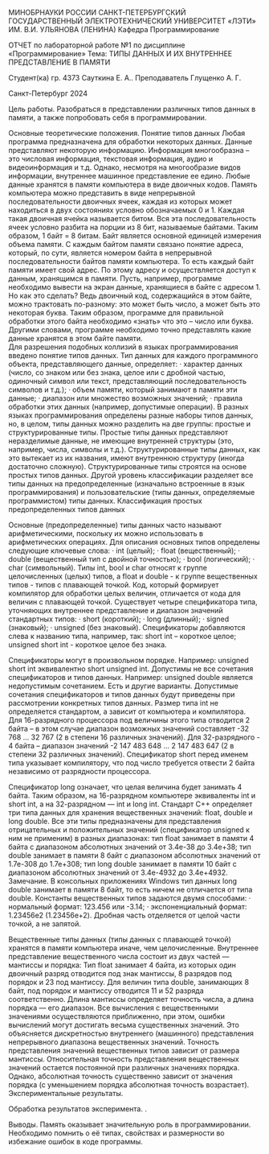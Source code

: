 МИНОБРНАУКИ РОССИИ
САНКТ-ПЕТЕРБУРГСКИЙ ГОСУДАРСТВЕННЫЙ
ЭЛЕКТРОТЕХНИЧЕСКИЙ УНИВЕРСИТЕТ
«ЛЭТИ» ИМ. В.И. УЛЬЯНОВА (ЛЕНИНА)
Кафедра Программирование






ОТЧЕТ
по лабораторной работе №1
по дисциплине «Программирование»
Тема: ТИПЫ ДАННЫХ И ИХ ВНУТРЕННЕЕ ПРЕДСТАВЛЕНИЕ В ПАМЯТИ







Студент(ка) гр. 4373		Сауткина Е. А..
Преподаватель		Глущенко А. Г.


Санкт-Петербург
2024
 
Цель работы.
Разобраться в представлении различных типов данных в памяти, а также попробовать себя в программировании.

Основные теоретические положения.
Понятие типов данных
Любая программа предназначена для обработки некоторых данных. Данные представляют некоторую информацию. Информация многообразна – это  числовая информация, текстовая информация, аудио и видеоинформация и т.д. Однако, несмотря на многообразие видов информации, внутреннее машинное представление ее едино. Любые данные хранятся в памяти компьютера в виде двоичных кодов.
Память компьютера можно представить в виде непрерывной последовательности двоичных ячеек, каждая из которых может находиться в двух состояниях условно обозначаемых 0 и 1. Каждая такая двоичная ячейка называется битом. Вся эта последовательность ячеек условно разбита на порции из 8 бит, называемые байтами. Таким образом, 1 байт = 8 битам. Байт является основной единицей измерения объема памяти.
С каждым байтом памяти связано понятие адреса, который, по сути, является номером байта в непрерывной последовательности байтов памяти компьютера. То есть каждый байт памяти имеет свой адрес. По этому адресу и осуществляется доступ к данным, хранящимся в памяти.
Пусть, например, программе необходимо вывести на экран данные, хранящиеся в байте с адресом 1. Но как это сделать? Ведь двоичный код, содержащийся в этом байте, можно трактовать по-разному: это может быть число, а может быть это некоторая буква. Таким образом, программе для правильной обработки этого байта необходимо «знать» что это – число или буква. Другими словами, программе необходимо точно представлять какие данные хранятся  в этом байте памяти.	
Для разрешения подобных коллизий в языках программирования введено понятие типов данных.
Тип данных для каждого программного объекта, представляющего данные, определяет:
·         характер данных (число, со знаком или без знака, целое или с дробной частью, одиночный символ или текст, представляющий последовательность символов и т.д.);
·         объем памяти, который занимают в памяти эти данные;
·         диапазон или множество возможных значений;
·         правила обработки этих данных (например, допустимые операции).
В разных языках программирования определены разные наборы типов данных, но, в целом, типы данных можно разделить на две группы: простые и структурированные типы. Простые типы данных представляют неразделимые данные, не имеющие внутренней структуры (это, например, числа, символы и т.д.). Структурированные типы данных, как это вытекает из их названия, имеют внутреннюю структуру (иногда достаточно сложную). Структурированные типы строятся на основе простых типов данных.
Другой уровень классификации разделяет все типы данных на предопределенные (изначально встроенные в язык программирования) и пользовательские (типы данных, определяемые программистом) типы данных.
Классификация простых предопределенных  типов данных

Основные (предопределенные) типы данных часто называют арифметическими, поскольку их можно использовать в арифметических операциях. Для описания основных типов определены следующие ключевые слова:
·         int (целый);
·         float (вещественный);
·         double (вещественный тип с двойной точностью);
·         bool (логический);
·         char (символьный).
Типы int, bool и char  относят к группе целочисленных (целых) типов, а float и double - к группе вещественных типов - типов с плавающей точкой. Код, который формирует компилятор для обработки целых величин, отличается от кода для величин с плавающей точкой.
Существует четыре спецификатора типа, уточняющих внутреннее представление и диапазон значений стандартных типов:
·         short (короткий);
·         long (длинный);
·         signed (знаковый);
·         unsigned (без знаковый).
Спецификаторы добавляются слева к названию типа, например, так:
short int – короткое целое;
unsigned short int - короткое целое без знака.

Спецификаторы могут в произвольном порядке. Например: unsigned short int эквивалентно short unsigned int.
Допустимы не все сочетания спецификаторов и типов данных. Например:  unsigned double является недопустимым сочетанием. Есть и другие варианты. Допустимые сочетания спецификаторов и типов данных будут приведены при рассмотрении конкретных типов данных.
Размер типа int не определяется стандартом, а зависит от компьютера и компилятора. Для 16-разрядного процессора под величины этого типа отводится 2 байта – в этом случае диапазон возможных значений составляет -32 768 ... 32 767 (2 в степени 16 различных значений). Для 32-разрядного - 4 байта – диапазон значений -2 147 483 648 ... 2 147 483 647 (2 в степени 32 различных значений).
Спецификатор short перед именем типа указывает компилятору, что под число требуется отвести 2 байта независимо от разрядности процессора.

Спецификатор long означает, что целая величина будет занимать 4 байта. Таким образом, на 16-разрядном компьютере эквиваленты int и short int, а на 32-разрядном — int и long int.
Стандарт C++ определяет три типа данных для хранения вещественных значений: float, double и long double. Все эти типы предназначены для представления отрицательных и положительных значений (спецификатор unsigned к ним не применим) в разных диапазонах:
    тип float занимает в памяти 4 байта с диапазоном абсолютных значений от 3.4е-38 до 3.4е+38;
    тип double занимает в памяти 8 байт с диапазоном абсолютных значений от 1.7е-308 до 1.7е+308;
    тип long double занимает в памяти 10 байт с диапазоном абсолютных значений от 3.4e-4932 до 3.4e+4932.
Замечание. В консольных приложениях Windows тип данных long double занимает в памяти 8 байт, то есть ничем не отличается от типа double.
Константы вещественных типов задаются двумя способами:
·         нормальный формат: 123.456 или -3.14;
·         экспоненциальный формат: 1.23456e2 (1.23456е+2). 
Дробная часть отделяется от целой части точкой, а не запятой.

Вещественные типы данных (типы данных с плавающей точкой) хранятся в памяти компьютера иначе, чем целочисленные. Внутреннее представление вещественного числа состоит из двух частей — мантиссы и порядка:
Тип float занимает 4 байта, из которых один двоичный разряд отводится под знак мантиссы, 8 разрядов под порядок и 23 под мантиссу.
Для величин типа double, занимающих 8 байт, под порядок и мантиссу отводится 11 и 52 разряда соответственно. Длина мантиссы определяет точность числа, а длина порядка — его диапазон.
Все вычисления с вещественными значениями осуществляются приближенно, при этом, ошибки вычислений могут достигать весьма существенных значений. Это объясняется дискретностью внутреннего (машинного) представления непрерывного диапазона вещественных значений. Точность представления значений вещественных типов зависит от размера мантиссы. Относительная точность представления вещественных значений остается постоянной при различных значениях порядка. Однако, абсолютная точность существенно зависит от значения порядка (с уменьшением порядка абсолютная точность возрастает).
Экспериментальные результаты.
 
 

Обработка результатов эксперимента.
 .

Выводы.
Память оказывает значительную роль в программировании. Необходимо помнить о её типах, свойствах и размерности во избежание ошибок в коде программы.


